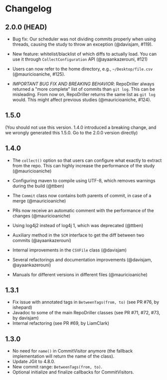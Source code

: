 # Changelog

## 2.0.0 (HEAD)

- Bug fix: Our scheduler was not dividing commits
properly when using threads, causing the study to throw an exception (@davisjam, #119).

- New feature: whitelist/blacklist of which diffs to actually
load. You can use it through `CollectConfiguration` API (@ayaankazerouni, #121)

- Users can now refer to the home directory, e.g., `~/Desktop/file.csv` (@mauricioaniche, #125).

- _IMPORTANT BUG FIX AND BREAKING BEHAVIOR_: RepoDriller always returned a "more complete"
list of commits than `git log`. This can be misleading. From now on, RepoDriller returns the same
list as `git log` would. This might affect previous studies (@mauricioaniche, #124). 

## 1.5.0

(You should not use this version. 1.4.0 introduced a breaking change, and we wrongly generated this 1.5.0. Go to the 2.0.0 version directly)

## 1.4.0

- The `collect()` option so that users can configure what exactly to 
extract from the repo. This can highly increase the performance
of the study (@mauricioaniche)

- Configuring maven to compile using UTF-8, which removes warnings
during the build (@ttben)

- The `Commit` class now contains both parents of commit, in case of 
a merge (@mauricioaniche)

- PRs now receive an automatic comment with the performance of the
changes (@mauricioaniche)

- Using log4j2 instead of log4j 1, which was deprecated (@ttben)

- Auxiliary method in the `SCM` interface to get the diff between
two commits (@ayaankazerouni)

- Internal improvements in the `CSVFile` class (@davisjam)

- Several refactorings and documentation improvements (@davisjam, @ayaankazerouni)

- Manuals for different versions in different files (@mauricioaniche)

## 1.3.1

- Fix issue with annotated tags in `BetweenTags(from, to)` (see PR #76, by ishepard)
- Javadoc to some of the main RepoDriller classes (see PR #71, #72, #73, by davisjam)
- Internal refactoring (see PR #69, by LiamClark)

## 1.3.0

- No need for `name()` in CommitVisitor anymore (the fallback implementation will return the name of the class).
- Update JGit to 4.8.0.
- New commit range: `BetweenTags(from, to)`.
- Optional initialize and finalize callbacks for CommitVisitors.
